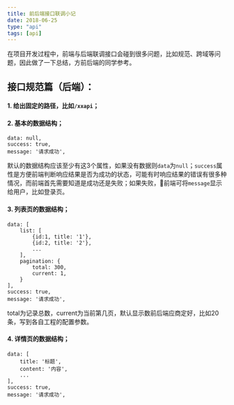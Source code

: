 ```yaml
---
title: 前后端接口联调小记
date: 2018-06-25
type: "api"
tags: [api]
---
```


在项目开发过程中，前端与后端联调接口会碰到很多问题，比如规范、跨域等问题，因此做了一下总结，方前后端的同学参考。

## 接口规范篇（后端）：

#### 1. 给出固定的路径，比如`/xxapi`；

#### 2. 基本的数据结构；
```
data: null,
success: true,
message: '请求成功',
```
默认的数据结构应该至少有这3个属性，如果没有数据则`data`为`null`；`success`属性是方便前端判断响应结果是否为成功的状态，可能有时响应结果的错误有很多种情况，而前端首先需要知道是成功还是失败；如果失败，前端可将`message`显示给用户，比如登录页。

#### 3. 列表页的数据结构；
```
data: [
    list: [
        {id:1, title: '1'},
        {id:2, title: '2'},
        ...
    ],
    pagination: {
        total: 300,
        current: 1,
    }
],
success: true,
message: '请求成功',
```
total为记录总数，current为当前第几页，默认显示数前后端应商定好，比如20条，写到各自工程的配置参数。

#### 4. 详情页的数据结构；
```
data: [
    title: '标题',
    content: '内容',
    ...
],
success: true,
message: '请求成功',
```


